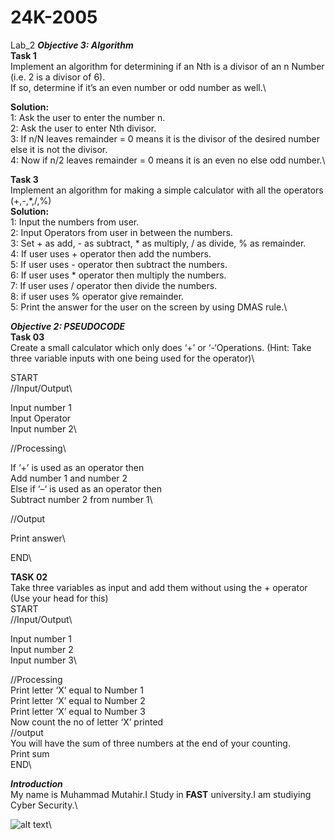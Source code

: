 # 24K-2005
Lab_2
***Objective 3: Algorithm***\
**Task 1**\
Implement an algorithm for determining if an Nth is a divisor of an n Number (i.e. 2 is a divisor of 6).\
If so, determine if it’s an even number or odd number as well.\

**Solution:**\
1: Ask the user to enter the number n.\
2: Ask the user to enter Nth divisor.\
3: If n/N leaves remainder = 0 means it is the divisor of the desired number else it is not the divisor.\
4: Now if n/2 leaves remainder = 0 means it is an even no else odd number.\

**Task 3**\
Implement an algorithm for making a simple calculator with all the operators (+,-,*,/,%)\
**Solution:**\
1: Input the numbers from user.\
2: Input Operators from user in between the numbers.\
3: Set + as add, - as subtract, * as multiply, / as divide, % as remainder.\
4: If user uses + operator then add the numbers.\
5: If user uses - operator then subtract the numbers.\
6: If user uses * operator then multiply the numbers.\
7: If user uses / operator then divide the numbers.\
8: if user uses % operator give remainder.\
5: Print the answer for the user on the screen by using DMAS rule.\

***Objective 2: PSEUDOCODE***\
**Task 03**\
Create a small calculator which only does ‘+’ or ‘-‘Operations. (Hint: Take three variable inputs with
one being used for the operator)\

START\
//Input/Output\

Input number 1\
Input Operator\
Input number 2\

//Processing\

If ‘+’ is used as an operator then\
Add number 1 and number 2\
Else if ‘–‘ is used as an operator then \
Subtract number 2 from number 1\

//Output

Print answer\

END\

**TASK 02**\
Take three variables as input and add them without using the + operator (Use your head for this)\
START\
//Input/Output\

Input number 1\
Input number 2\
Input number 3\

//Processing\
Print letter ‘X’ equal to Number 1\
Print letter ‘X’ equal to Number 2\
Print letter ‘X’ equal to Number 3\
Now count the no of letter ‘X’ printed \
//output\
You will have the sum of three numbers at the end of your counting.\
Print sum\
END\

***Introduction***\
My name is Muhammad Mutahir.I Study in **FAST** university.I am studiying Cyber Security.\


![alt text](https://myoctocat.com/assets/images/base-octocat.svg)\
